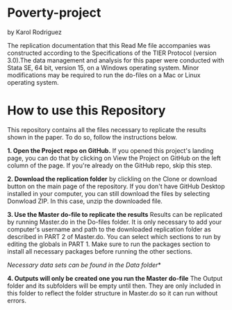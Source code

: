 # Poverty-project

by Karol Rodriguez

The replication documentation that this Read Me file accompanies was constructed according to the Specifications of the TIER Protocol (version 3.0).The data management and analysis for this paper were conducted with Stata SE, 64 bit, version 15, on a Windows operating system.  Minor modifications may be required to run the do-files on a Mac or Linux operating system.

# How to use this Repository

This repository contains all the files necessary to replicate the results shown in the paper. To do so, follow the instructions below.

**1. Open the Project repo on GitHub.** If you opened this project's landing page, you can do that by clicking on View the Project on GitHub on the left column of the page. If you're already on the GitHub repo, skip this step.

**2. Download the replication folder** by clickling on the Clone or download button on the main page of the repository. If you don't have GitHub Desktop installed in your computer, you can still download the files by selecting Donwload ZIP. In this case, unzip the downloaded file.

**3. Use the Master do-file to replicate the results** Results can be replicated by running Master.do in the Do-files folder. It is only necessary to add your computer's username and path to the downloaded replication folder as described in PART 2 of Master.do. You can select which sections to run by editing the globals in PART 1. Make sure to run the packages section to install all necessary packages before running the other sections.

*Necessary data sets can be found in the Data folder** 

**4. Outputs will only be created one you run the Master do-file** The Output folder and its subfolders will be empty until then. They are only included in this folder to reflect the folder structure in Master.do so it can run without errors.
